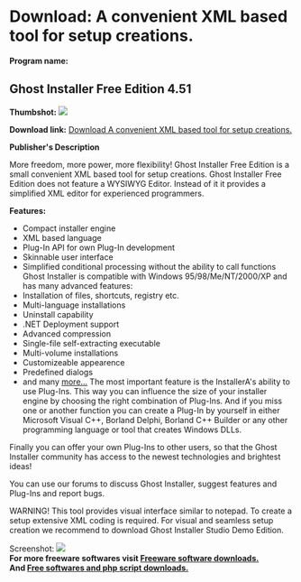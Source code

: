 # Download: A convenient XML based tool for setup creations.

**Program name:**

## Ghost Installer Free Edition 4.51

  
**Thumbshot:** ![](http://www.freewarefiles.com/screenshot/ghostinstall_md.gif)   
  
**Download link:** [Download A convenient XML based tool for setup creations.](http://freesoftwares.boysofts.com/Ghost-Installer-Free-Edition_program_5809.html)  
  


**Publisher's Description**  
  


More freedom, more power, more flexibility! Ghost Installer Free Edition is a small convenient XML based tool for setup creations. Ghost Installer Free Edition does not feature a WYSIWYG Editor. Instead of it it provides a simplified XML editor for experienced programmers. 

**Features:**

  * Compact installer engine 
  * XML based language 
  * Plug-In API for own Plug-In development 
  * Skinnable user interface 
  * Simplified conditional processing without the ability to call functions 
Ghost Installer is compatible with Windows 95/98/Me/NT/2000/XP and has many advanced features: 
  * Installation of files, shortcuts, registry etc. 
  * Multi-language installations 
  * Uninstall capability 
  * .NET Deployment support 
  * Advanced compression 
  * Single-file self-extracting executable 
  * Multi-volume installations 
  * Customizeable appearence 
  * Predefined dialogs 
  * and many [more...](http://www.ginstall.com/modules.php?name=Content&pa=showpage&pid=18)
The most important feature is the InstallerA's ability to use Plug-Ins. This way you can influence the size of your installer engine by choosing the right combination of Plug-Ins. And if you miss one or another function you can create a Plug-In by yourself in either Microsoft Visual C++, Borland Delphi, Borland C++ Builder or any other programming language or tool that creates Windows DLLs. 

Finally you can offer your own Plug-Ins to other users, so that the Ghost Installer community has access to the newest technologies and brightest ideas!

You can use our forums to discuss Ghost Installer, suggest features and Plug-Ins and report bugs.

WARNING! This tool provides visual interface similar to notepad. To create a setup extensive XML coding is required. For visual and seamless setup creation we recommend to download Ghost Installer Studio Demo Edition.

  
  
Screenshot: ![](http://www.freewarefiles.com/screenshot/ghostinstall.gif)   
**For more freeware softwares visit [Freeware software downloads.](http://freesoftwares.boysofts.com/)**   
**And [Free softwares and php script downloads.](http://www.boysofts.com/)**
